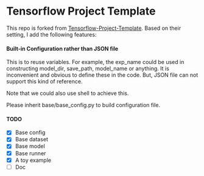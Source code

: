 # Tensorflow Project Template
This repo is forked from [Tensorflow-Project-Template](https://github.com/MrGemy95/Tensorflow-Project-Template).
Based on their setting, I add the following features:

#### Built-in Configuration rather than JSON file
This is to reuse variables. For example, the exp_name could be used in 
constructing model_dir, save_path, model_name or anything. It is inconvenient and obvious to define 
these in the code. But, JSON file can not support this kind of reference. 

Note that we could also use shell to achieve this.

Please inherit base/base_config.py to build configuration file.

#### TODO

- [x] Base config
- [x] Base dataset
- [x] Base model
- [x] Base runner
- [x] A toy example 
- [ ] Doc
